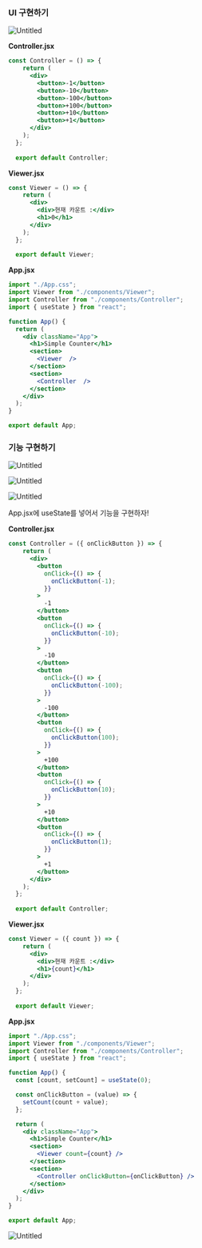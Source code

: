 ### UI 구현하기

![Untitled](https://prod-files-secure.s3.us-west-2.amazonaws.com/7eb4d9b5-ca71-4d98-8b97-22b122996a8c/dee95337-fab8-4558-af4b-30f82fe8884f/Untitled.png)

**Controller.jsx**

```jsx
const Controller = () => {
    return (
      <div>
        <button>-1</button>
        <button>-10</button>
        <button>-100</button>
        <button>+100</button>
        <button>+10</button>
        <button>+1</button>
      </div>
    );
  };
  
  export default Controller;
```

**Viewer.jsx**

```jsx
const Viewer = () => {
    return (
      <div>
        <div>현재 카운트 :</div>
        <h1>0</h1>
      </div>
    );
  };
  
  export default Viewer;
```

**App.jsx**

```jsx
import "./App.css";
import Viewer from "./components/Viewer";
import Controller from "./components/Controller";
import { useState } from "react";

function App() {
  return (
    <div className="App">
      <h1>Simple Counter</h1>
      <section>
        <Viewer  />
      </section>
      <section>
        <Controller  />
      </section>
    </div>
  );
}

export default App;
```

### 기능 구현하기

![Untitled](https://prod-files-secure.s3.us-west-2.amazonaws.com/7eb4d9b5-ca71-4d98-8b97-22b122996a8c/6dab8ff1-04b3-4bd4-896e-5ce7d5c37755/Untitled.png)

![Untitled](https://prod-files-secure.s3.us-west-2.amazonaws.com/7eb4d9b5-ca71-4d98-8b97-22b122996a8c/259b8663-41b4-4f36-923f-2d04f0169649/Untitled.png)

![Untitled](https://prod-files-secure.s3.us-west-2.amazonaws.com/7eb4d9b5-ca71-4d98-8b97-22b122996a8c/3401e3c5-9089-4b06-8bef-1363c46053d5/Untitled.png)

App.jsx에 useState를 넣어서 기능을 구현하자!

**Controller.jsx**

```jsx
const Controller = ({ onClickButton }) => {
    return (
      <div>
        <button
          onClick={() => {
            onClickButton(-1);
          }}
        >
          -1
        </button>
        <button
          onClick={() => {
            onClickButton(-10);
          }}
        >
          -10
        </button>
        <button
          onClick={() => {
            onClickButton(-100);
          }}
        >
          -100
        </button>
        <button
          onClick={() => {
            onClickButton(100);
          }}
        >
          +100
        </button>
        <button
          onClick={() => {
            onClickButton(10);
          }}
        >
          +10
        </button>
        <button
          onClick={() => {
            onClickButton(1);
          }}
        >
          +1
        </button>
      </div>
    );
  };
  
  export default Controller;
```

**Viewer.jsx**

```jsx
const Viewer = ({ count }) => {
    return (
      <div>
        <div>현재 카운트 :</div>
        <h1>{count}</h1>
      </div>
    );
  };
  
  export default Viewer;
```

**App.jsx**

```jsx
import "./App.css";
import Viewer from "./components/Viewer";
import Controller from "./components/Controller";
import { useState } from "react";

function App() {
  const [count, setCount] = useState(0);

  const onClickButton = (value) => {
    setCount(count + value);
  };

  return (
    <div className="App">
      <h1>Simple Counter</h1>
      <section>
        <Viewer count={count} />
      </section>
      <section>
        <Controller onClickButton={onClickButton} />
      </section>
    </div>
  );
}

export default App;
```

![Untitled](https://prod-files-secure.s3.us-west-2.amazonaws.com/7eb4d9b5-ca71-4d98-8b97-22b122996a8c/9c32b778-ab1c-414a-bddb-cac7c60ac08f/Untitled.png)